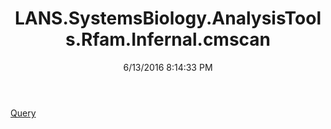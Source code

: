 ﻿---
title: LANS.SystemsBiology.AnalysisTools.Rfam.Infernal.cmscan
date: 6/13/2016 8:14:33 PM
---

[Query](T-LANS.SystemsBiology.AnalysisTools.Rfam.Infernal.cmscan.Query.html)

